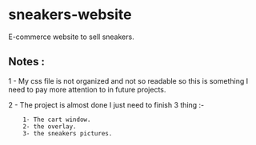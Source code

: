 # sneakers-website
E-commerce website to sell sneakers.

## Notes : 

1 - My css file is not organized and not so readable so this is something I need to pay more attention to in future projects.

2 - The project is almost done I just need to finish 3 thing :- 

        1- The cart window.
        2- the overlay.
        3- the sneakers pictures.